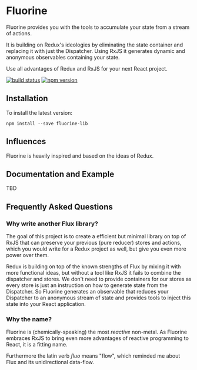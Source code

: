 # Fluorine

Fluorine provides you with the tools to accumulate your state from a stream of
actions.

It is building on Redux's ideologies by eliminating the state container and
replacing it with just the Dispatcher. Using RxJS it generates dynamic and
anonymous observables containing your state.

Use all advantages of Redux and RxJS for your next React project.

[![build status](https://img.shields.io/travis/philplckthun/fluorine/master.svg)](https://travis-ci.org/philplckthun/fluorine)
[![npm version](https://img.shields.io/npm/v/fluorine-lib.svg)](https://www.npmjs.com/package/fluorine-lib)

## Installation

To install the latest version:

```
npm install --save fluorine-lib
```

## Influences

Fluorine is heavily inspired and based on the ideas of Redux.

## Documentation and Example

TBD

## Frequently Asked Questions

### Why write another Flux library?

The goal of this project is to create a efficient but minimal library on top
of RxJS that can preserve your previous (pure reducer) stores and actions, which
you would write for a Redux project as well, but give you even more power over
them.

Redux is building on top of the known strengths of Flux by mixing it with more
functional ideas, but without a tool like RxJS it fails to combine the
dispatcher and stores. We don't need to provide containers for our stores as
every store is just an instruction on how to generate state from the
Dispatcher. So Fluorine generates an observable that reduces your Dispatcher
to an anonymous stream of state and provides tools to inject this state into
your React application.

### Why the name?

Fluorine is (chemically-speaking) the most *reactive* non-metal. As Fluorine
embraces RxJS to bring even more advantages of reactive programming to React, it
is a fitting name.

Furthermore the latin verb *fluo* means "flow", which reminded me about Flux and
its unidirectional data-flow.
